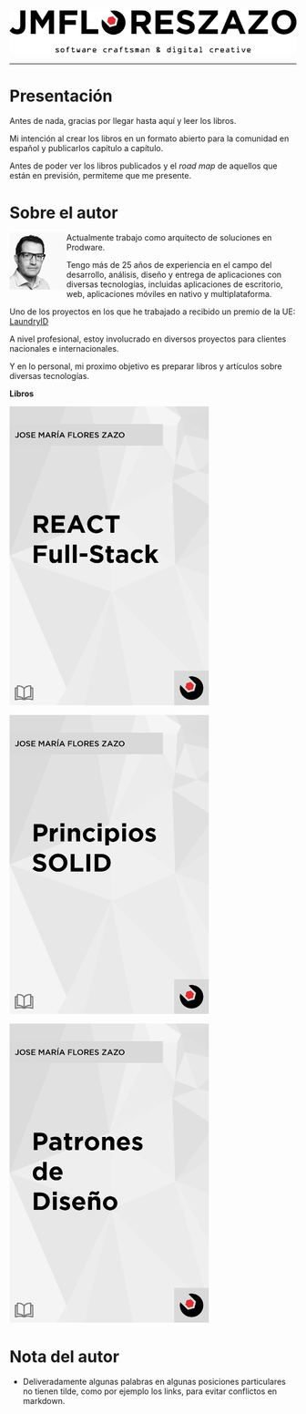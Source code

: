 <p align="center">
  <img src="/img/mylogo.png">
</p>

---

# Presentación

Antes de nada, gracias por llegar hasta aquí y leer los libros.

Mi intención al crear los libros en un formato abierto para la comunidad en español y publicarlos capítulo a capítulo.

Antes de poder ver los libros publicados y el *road map* de aquellos que están en previsión, permiteme que me presente.

# Sobre el autor

<img align="left" width="100" height="100" src="/img/mesquarebw.png">

Actualmente trabajo como arquitecto de soluciones en Prodware.

Tengo más de 25 años de experiencia en el campo del desarrollo, análisis, diseño y entrega de aplicaciones con diversas tecnologías, incluidas aplicaciones de escritorio, web, aplicaciones móviles en nativo y multiplataforma.

Uno de los proyectos en los que he trabajado a recibido un premio de la UE: [LaundryID](http://www.eesc.europa.eu/en/news-media/press-releases/european-civil-society-rewards-real-entrepreneurship-and-quality-employment-champions)

A nivel profesional, estoy involucrado en diversos proyectos para clientes nacionales e internacionales.

Y en lo personal, mi proximo objetivo es preparar libros y artículos sobre diversas tecnologías.

**Libros**

[![React Full-Stack](/img/reactfullstack.png)](https://github.com/jmfloreszazo/ebook/tree/master/react_full-stack)

[![Principios SOLID](/img/solid.png)](https://github.com/jmfloreszazo/ebook/tree/master/solid-guia-rapida)

[![Patrones de Diseño](/img/patronesdd.png)](https://github.com/jmfloreszazo/ebook/tree/master/patrones-diseño)

# Nota del autor

* Deliveradamente algunas palabras en algunas posiciones particulares no tienen tilde, como por ejemplo los links, para evitar conflictos en markdown.
